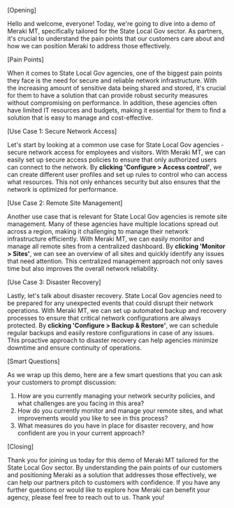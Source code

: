 [Opening]

Hello and welcome, everyone! Today, we're going to dive into a demo of Meraki MT, specifically tailored for the State Local Gov sector. As partners, it's crucial to understand the pain points that our customers care about and how we can position Meraki to address those effectively.

[Pain Points]

When it comes to State Local Gov agencies, one of the biggest pain points they face is the need for secure and reliable network infrastructure. With the increasing amount of sensitive data being shared and stored, it's crucial for them to have a solution that can provide robust security measures without compromising on performance. In addition, these agencies often have limited IT resources and budgets, making it essential for them to find a solution that is easy to manage and cost-effective.

[Use Case 1: Secure Network Access]

Let's start by looking at a common use case for State Local Gov agencies - secure network access for employees and visitors. With Meraki MT, we can easily set up secure access policies to ensure that only authorized users can connect to the network. By **clicking 'Configure > Access control'**, we can create different user profiles and set up rules to control who can access what resources. This not only enhances security but also ensures that the network is optimized for performance.

[Use Case 2: Remote Site Management]

Another use case that is relevant for State Local Gov agencies is remote site management. Many of these agencies have multiple locations spread out across a region, making it challenging to manage their network infrastructure efficiently. With Meraki MT, we can easily monitor and manage all remote sites from a centralized dashboard. By **clicking 'Monitor > Sites'**, we can see an overview of all sites and quickly identify any issues that need attention. This centralized management approach not only saves time but also improves the overall network reliability.

[Use Case 3: Disaster Recovery]

Lastly, let's talk about disaster recovery. State Local Gov agencies need to be prepared for any unexpected events that could disrupt their network operations. With Meraki MT, we can set up automated backup and recovery processes to ensure that critical network configurations are always protected. By **clicking 'Configure > Backup & Restore'**, we can schedule regular backups and easily restore configurations in case of any issues. This proactive approach to disaster recovery can help agencies minimize downtime and ensure continuity of operations.

[Smart Questions]

As we wrap up this demo, here are a few smart questions that you can ask your customers to prompt discussion:

1. How are you currently managing your network security policies, and what challenges are you facing in this area?
2. How do you currently monitor and manage your remote sites, and what improvements would you like to see in this process?
3. What measures do you have in place for disaster recovery, and how confident are you in your current approach?

[Closing]

Thank you for joining us today for this demo of Meraki MT tailored for the State Local Gov sector. By understanding the pain points of our customers and positioning Meraki as a solution that addresses those effectively, we can help our partners pitch to customers with confidence. If you have any further questions or would like to explore how Meraki can benefit your agency, please feel free to reach out to us. Thank you!